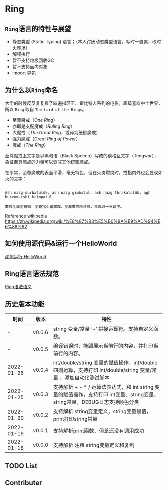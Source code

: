 # Ring


## ```Ring```语言的特性与展望

- 静态类型 (Static Typing) 语言；（本人讨厌动态类型语言，写时一直爽，改时火葬场）
- 解释执行
- 暂不支持垃圾回收GC
- 暂不支持面向对象
- import 导包

## 为什么以```Ring```命名

大学的时候反反复复看了四遍指环王、霍比特人系列的电影，超级喜欢中土世界，所以 ```Ring``` 取自 ```The Lord of the Rings```。

- 至尊魔戒（*One Ring*）
- 亦即是支配魔戒（*Ruling Ring*）
- 大魔戒（*The Great Ring*，或译为统御魔戒）
- 强力魔戒（*Great Ring of Power*）
- 魔戒（*The Ring*）

至尊魔戒上文字是以黑暗语（Black Speech）写成的谈格瓦文字（Tengwar），象征至尊魔戒的力量可以驾驭其他统御魔戒。

在平常，至尊魔戒的表面平滑，毫无特色，但在火炎燃烧时，戒指内外也会显现如火的文字：

```

Ash nazg durbatulûk, ash nazg gimbatul, ash nazg thrakatulûk, agh burzum-ishi krimpatul.

魔戒全属至尊御，至尊指引诸魔戒，至尊魔戒唤众戒，众戒归一黑暗中。

```



Reference wikipedia https://zh.wikipedia.org/wiki/%E8%87%B3%E5%B0%8A%E9%AD%94%E6%88%92


## 如何使用源代码&运行一个HelloWorld

[如何运行 HelloWorld](./doc/using.md)

## Ring语言语法规范

[Ring语法语义]()

## 历史版本功能

| 时间       | 版本   | 特性                                                                                                                         |
| ---------- | ------ | ---------------------------------------------------------------------------------------------------------------------------- |
| -          | v0.0.6 | string 变量/常量 ‘+’ 拼接运算符。支持自定义函数。                                                                            |
| -          | v0.0.5 | 编译错误时，能跟展示当前行的内容，并打印当前行的内容。                                                                       |
| 2022-01-26 | v0.0.4 | int/double/string 变量的赋值操作，int/double 四则运算，支持打印 int/double/string 变量/常量 ，添加自动化测试脚本             |
| 2022-01-25 | v0.0.3 | 支持解析 + - * / 运算法表达式，和 int string 变量的赋值操作，支持打印 int变量、string变量、string常量，DEBUG日志支持颜色分类 |
| 2022-01-20 | v0.0.2 | 支持解析 string变量定义，string变量赋值，print打印string常量                                                                 |
| 2022-01-19 | v0.0.1 | 支持解析print函数、但是还没有调用成功                                                                                        |
| 2022-01-18 | v0.0.0 | 支持解析 注释 string变量定义和复制                                                                                           |

## TODO List


## Contributer

